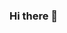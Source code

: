 ### Hi there 👋

<!--
**richibrancato/richibrancato** is a ✨ _special_ ✨ repository because its `README.md` (this file) appears on your GitHub profile.

## Skills:
[![Java](https://img.shields.io/badge/Java-007396?style=for-the-badge&logo=java&logoColor=white&labelColor=101010)]()
-->
